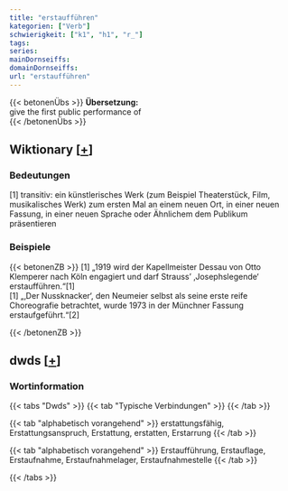 ```yaml
---
title: "erstaufführen"
kategorien: ["Verb"]
schwierigkeit: ["k1", "h1", "r_"]
tags:
series:
mainDornseiffs:
domainDornseiffs:
url: "erstaufführen"
---
```


{{< betonenÜbs >}}
**Übersetzung:**  
give the first public performance of  
{{< /betonenÜbs >}}

## Wiktionary [[+](https://de.wiktionary.org/wiki/erstaufführen)]

### Bedeutungen
[1] transitiv: ein künstlerisches Werk (zum Beispiel Theaterstück, Film, musikalisches Werk) zum ersten Mal an einem neuen Ort, in einer neuen Fassung, in einer neuen Sprache oder Ähnlichem dem Publikum präsentieren  

### Beispiele
{{< betonenZB >}}
[1] „1919 wird der Kapellmeister Dessau von Otto Klemperer nach Köln engagiert und darf Strauss’ ‚Josephslegende‘ erstaufführen.“[1]  
[1] „‚Der Nussknacker‘, den Neumeier selbst als seine erste reife Choreografie betrachtet, wurde 1973 in der Münchner Fassung erstaufgeführt.“[2]  

{{< /betonenZB >}}


## dwds [[+](https://www.dwds.de/wb/erstaufführen)]

### Wortinformation
{{< tabs "Dwds" >}}
{{< tab "Typische Verbindungen" >}}
{{< /tab >}}

{{< tab "alphabetisch vorangehend" >}}
erstattungsfähig, Erstattungsanspruch, Erstattung, erstatten, Erstarrung
{{< /tab >}}

{{< tab "alphabetisch vorangehend" >}}
Erstaufführung, Erstauflage, Erstaufnahme, Erstaufnahmelager, Erstaufnahmestelle
{{< /tab >}}

{{< /tabs >}}

